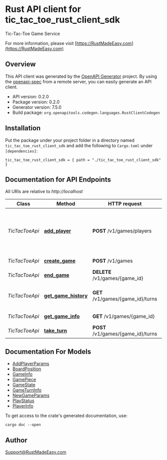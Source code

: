 # Rust API client for tic_tac_toe_rust_client_sdk

Tic-Tac-Toe Game Service

For more information, please visit [https://RustMadeEasy.com](https://RustMadeEasy.com)

## Overview

This API client was generated by the [OpenAPI Generator](https://openapi-generator.tech) project.  By using the [openapi-spec](https://openapis.org) from a remote server, you can easily generate an API client.

- API version: 0.2.0
- Package version: 0.2.0
- Generator version: 7.5.0
- Build package: `org.openapitools.codegen.languages.RustClientCodegen`

## Installation

Put the package under your project folder in a directory named `tic_tac_toe_rust_client_sdk` and add the following to `Cargo.toml` under `[dependencies]`:

```
tic_tac_toe_rust_client_sdk = { path = "./tic_tac_toe_rust_client_sdk" }
```

## Documentation for API Endpoints

All URIs are relative to *http://localhost*

Class | Method | HTTP request | Description
------------ | ------------- | ------------- | -------------
*TicTacToeApi* | [**add_player**](docs/TicTacToeApi.md#add_player) | **POST** /v1/games/players | * Defines and implements the public Gaming contract for this service.  *  * © 2024 Rust Made Easy. All rights reserved.  * @author Info@RustMadeEasy.com
*TicTacToeApi* | [**create_game**](docs/TicTacToeApi.md#create_game) | **POST** /v1/games | Creates a new Game. Returns the Game Info.
*TicTacToeApi* | [**end_game**](docs/TicTacToeApi.md#end_game) | **DELETE** /v1/games/{game_id} | Closes down the specified Game.
*TicTacToeApi* | [**get_game_history**](docs/TicTacToeApi.md#get_game_history) | **GET** /v1/games/{game_id}/turns | Retrieves the history of the Game States from the initial creation to the current
*TicTacToeApi* | [**get_game_info**](docs/TicTacToeApi.md#get_game_info) | **GET** /v1/games/{game_id} | Retrieves the specified Game info.
*TicTacToeApi* | [**take_turn**](docs/TicTacToeApi.md#take_turn) | **POST** /v1/games/{game_id}/turns | Make a game move for the specified Player.


## Documentation For Models

 - [AddPlayerParams](docs/AddPlayerParams.md)
 - [BoardPosition](docs/BoardPosition.md)
 - [GameInfo](docs/GameInfo.md)
 - [GamePiece](docs/GamePiece.md)
 - [GameState](docs/GameState.md)
 - [GameTurnInfo](docs/GameTurnInfo.md)
 - [NewGameParams](docs/NewGameParams.md)
 - [PlayStatus](docs/PlayStatus.md)
 - [PlayerInfo](docs/PlayerInfo.md)


To get access to the crate's generated documentation, use:

```
cargo doc --open
```

## Author

Support@RustMadeEasy.com

